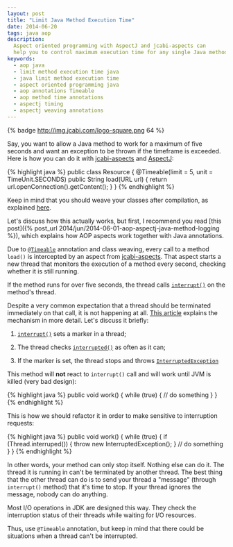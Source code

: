 ```yaml
---
layout: post
title: "Limit Java Method Execution Time"
date: 2014-06-20
tags: java aop
description:
  Aspect oriented programming with AspectJ and jcabi-aspects can
  help you to control maximum execution time for any single Java method
keywords:
  - aop java
  - limit method execution time java
  - java limit method execution time
  - aspect oriented programming java
  - aop annotations Timeable
  - aop method time annotations
  - aspectj timing
  - aspectj weaving annotations
---
```


{% badge http://img.jcabi.com/logo-square.png 64 %}

Say, you want to allow a Java method to work for
a maximum of five seconds and want an exception
to be thrown if the timeframe is exceeded. Here is how
you can do it with [jcabi-aspects](http://aspects.jcabi.com)
and [AspectJ](http://eclipse.org/aspectj/):

{% highlight java %}
public class Resource {
  @Timeable(limit = 5, unit = TimeUnit.SECONDS)
  public String load(URL url) {
    return url.openConnection().getContent();
  }
}
{% endhighlight %}

<!--more-->

Keep in mind that you should weave your classes after
compilation, as explained [here](http://aspects.jcabi.com/example-weaving.html).

Let's discuss how this actually works, but first,
I recommend you read [this post]({% post_url 2014/jun/2014-06-01-aop-aspectj-java-method-logging %}),
which explains how AOP aspects work together with Java annotations.

Due to [`@Timeable`](http://aspects.jcabi.com/annotation-timeable.html)
annotation and class weaving, every call to a method `load()`
is intercepted by an aspect from [jcabi-aspects](http://aspects.jcabi.com).
That aspect starts a new thread that monitors the execution of a method
every second, checking whether it is still running.

If the method runs for over five seconds, the thread
calls [`interrupt()`](http://docs.oracle.com/javase/7/docs/api/java/lang/Thread.html#interrupt%28%29)
on the method's thread.

Despite a very common expectation that a thread should be terminated
immediately on that call, it is not happening at all.
[This article](http://docs.oracle.com/javase/1.5.0/docs/guide/misc/threadPrimitiveDeprecation.html)
explains the mechanism in more detail. Let's discuss it briefly:

  1. [`interrupt()`](http://docs.oracle.com/javase/7/docs/api/java/lang/Thread.html#interrupt%28%29)
    sets a marker in a thread;

  2. The thread checks [`interrupted()`](http://docs.oracle.com/javase/7/docs/api/java/lang/Thread.html#interrupt%28%29)
    as often as it can;

  3. If the marker is set, the thread stops and throws
    [`InterruptedException`](http://docs.oracle.com/javase/7/docs/api/java/lang/InterruptedException.html)

This method will **not** react to `interrupt()` call and will work until JVM is killed (very bad design):

{% highlight java %}
public void work() {
  while (true) {
    // do something
  }
}
{% endhighlight %}

This is how we should refactor it in order to make
sensitive to interruption requests:

{% highlight java %}
public void work() {
  while (true) {
    if (Thread.interruped()) {
      throw new InterruptedException();
    }
    // do something
  }
}
{% endhighlight %}

In other words, your method can only stop itself. Nothing else can do it.
The thread it is running in can't be terminated by another thread. The best
thing that the other thread can do is to send your thread a "message"
(through `interrupt()` method) that it's time to stop. If your thread
ignores the message, nobody can do anything.

Most I/O operations in JDK are designed this way. They check the
interruption status of their threads while waiting for I/O resources.

Thus, use `@Timeable` annotation, but keep in mind that there could
be situations when a thread can't be interrupted.
